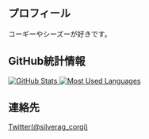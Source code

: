 ## プロフィール

コーギーやシーズーが好きです。


## GitHub統計情報

[
  ![GitHub Stats
  ](https://github-readme-stats.vercel.app/api?username=silverag-corgi&show_icons=true&include_all_commits=true&line_height=25&theme=github_dark)
](https://github.com/anuraghazra/github-readme-stats)
[
  ![Most Used Languages
  ](https://github-readme-stats.vercel.app/api/top-langs/?username=silverag-corgi&langs_count=10&layout=compact&theme=github_dark)
](https://github.com/anuraghazra/github-readme-stats)


## 連絡先

[Twitter(@silverag_corgi)](https://twitter.com/silverag_corgi)

